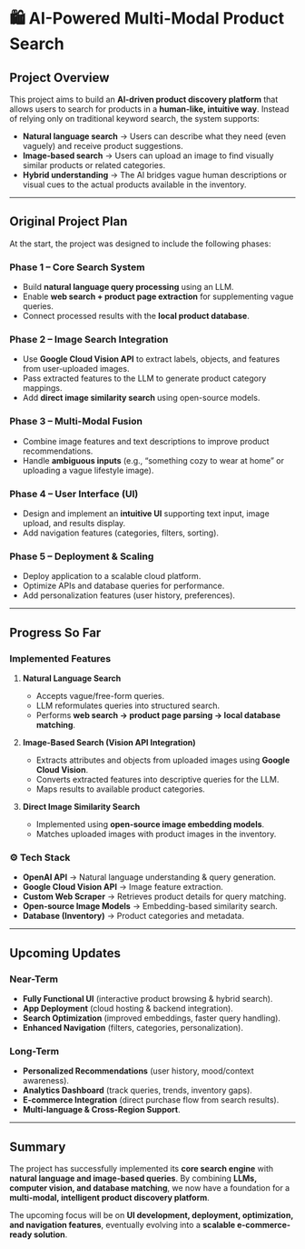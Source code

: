 # 🛍 AI-Powered Multi-Modal Product Search  

##  Project Overview  
This project aims to build an **AI-driven product discovery platform** that allows users to search for products in a **human-like, intuitive way**. Instead of relying only on traditional keyword search, the system supports:  

- **Natural language search** → Users can describe what they need (even vaguely) and receive product suggestions.  
- **Image-based search** → Users can upload an image to find visually similar products or related categories.  
- **Hybrid understanding** → The AI bridges vague human descriptions or visual cues to the actual products available in the inventory.  

---

##  Original Project Plan  

At the start, the project was designed to include the following phases:  

### **Phase 1 – Core Search System**  
- Build **natural language query processing** using an LLM.  
- Enable **web search + product page extraction** for supplementing vague queries.  
- Connect processed results with the **local product database**.  

### **Phase 2 – Image Search Integration**  
- Use **Google Cloud Vision API** to extract labels, objects, and features from user-uploaded images.  
- Pass extracted features to the LLM to generate product category mappings.  
- Add **direct image similarity search** using open-source models.  

### **Phase 3 – Multi-Modal Fusion**  
- Combine image features and text descriptions to improve product recommendations.  
- Handle **ambiguous inputs** (e.g., “something cozy to wear at home” or uploading a vague lifestyle image).  

### **Phase 4 – User Interface (UI)**  
- Design and implement an **intuitive UI** supporting text input, image upload, and results display.  
- Add navigation features (categories, filters, sorting).  

### **Phase 5 – Deployment & Scaling**  
- Deploy application to a scalable cloud platform.  
- Optimize APIs and database queries for performance.  
- Add personalization features (user history, preferences).  

---

##  Progress So Far  

###  Implemented Features  
1. **Natural Language Search**  
   - Accepts vague/free-form queries.  
   - LLM reformulates queries into structured search.  
   - Performs **web search → product page parsing → local database matching**.  

2. **Image-Based Search (Vision API Integration)**  
   - Extracts attributes and objects from uploaded images using **Google Cloud Vision**.  
   - Converts extracted features into descriptive queries for the LLM.  
   - Maps results to available product categories.  

3. **Direct Image Similarity Search**  
   - Implemented using **open-source image embedding models**.  
   - Matches uploaded images with product images in the inventory.  

### ⚙️ Tech Stack  
- **OpenAI API** → Natural language understanding & query generation.  
- **Google Cloud Vision API** → Image feature extraction.  
- **Custom Web Scraper** → Retrieves product details for query matching.  
- **Open-source Image Models** → Embedding-based similarity search.  
- **Database (Inventory)** → Product categories and metadata.  

---

##  Upcoming Updates  

### **Near-Term**  
-  **Fully Functional UI** (interactive product browsing & hybrid search).  
-  **App Deployment** (cloud hosting & backend integration).  
-  **Search Optimization** (improved embeddings, faster query handling).  
-  **Enhanced Navigation** (filters, categories, personalization).  

### **Long-Term**  
-  **Personalized Recommendations** (user history, mood/context awareness).  
-  **Analytics Dashboard** (track queries, trends, inventory gaps).  
-  **E-commerce Integration** (direct purchase flow from search results).  
-  **Multi-language & Cross-Region Support**.  

---

##  Summary  

The project has successfully implemented its **core search engine** with **natural language and image-based queries**. By combining **LLMs, computer vision, and database matching**, we now have a foundation for a **multi-modal, intelligent product discovery platform**.  

The upcoming focus will be on **UI development, deployment, optimization, and navigation features**, eventually evolving into a **scalable e-commerce-ready solution**.  
